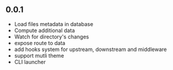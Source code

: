 ## 0.0.1

  - Load files metadata in database
  - Compute additional data
  - Watch for directory's changes 
  - expose route to data
  - add hooks system for upstream, downstream and middleware
  - support mutli theme
  - CLI launcher
